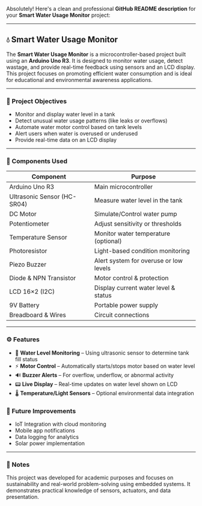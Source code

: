 Absolutely! Here's a clean and professional **GitHub README description** for your **Smart Water Usage Monitor** project:

---

## 💧 Smart Water Usage Monitor

The **Smart Water Usage Monitor** is a microcontroller-based project built using an **Arduino Uno R3**. It is designed to monitor water usage, detect wastage, and provide real-time feedback using sensors and an LCD display. This project focuses on promoting efficient water consumption and is ideal for educational and environmental awareness applications.

---

### 🎯 Project Objectives

- Monitor and display water level in a tank
- Detect unusual water usage patterns (like leaks or overflows)
- Automate water motor control based on tank levels
- Alert users when water is overused or underused
- Provide real-time data on an LCD display

---

### 🧰 Components Used

| Component               | Purpose                                      |
|------------------------|----------------------------------------------|
| Arduino Uno R3         | Main microcontroller                         |
| Ultrasonic Sensor (HC-SR04) | Measure water level in the tank              |
| DC Motor               | Simulate/Control water pump                  |
| Potentiometer          | Adjust sensitivity or thresholds             |
| Temperature Sensor     | Monitor water temperature (optional)         |
| Photoresistor          | Light-based condition monitoring             |
| Piezo Buzzer           | Alert system for overuse or low levels       |
| Diode & NPN Transistor | Motor control & protection                   |
| LCD 16×2 (I2C)         | Display current water level & status         |
| 9V Battery             | Portable power supply                        |
| Breadboard & Wires     | Circuit connections                          |

---

### ⚙️ Features

- 📏 **Water Level Monitoring** – Using ultrasonic sensor to determine tank fill status  
- ⚡ **Motor Control** – Automatically starts/stops motor based on water level  
- 🔊 **Buzzer Alerts** – For overflow, underflow, or abnormal activity  
- 📟 **Live Display** – Real-time updates on water level shown on LCD  
- 🌡️ **Temperature/Light Sensors** – Optional environmental data integration  

### 🚀 Future Improvements
- IoT Integration with cloud monitoring
- Mobile app notifications
- Data logging for analytics
- Solar power implementation

---

### 📌 Notes
This project was developed for academic purposes and focuses on sustainability and real-world problem-solving using embedded systems. It demonstrates practical knowledge of sensors, actuators, and data presentation.
